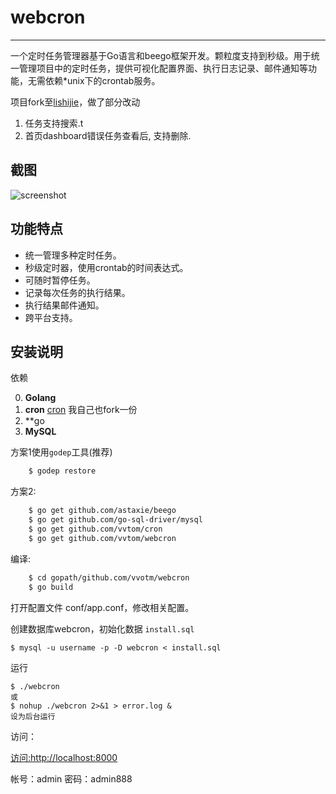 # webcron
------------

一个定时任务管理器基于Go语言和beego框架开发。颗粒度支持到秒级。用于统一管理项目中的定时任务，提供可视化配置界面、执行日志记录、邮件通知等功能，无需依赖*unix下的crontab服务。

项目fork至[lishijie](https://github.com/lisijie)，做了部分改动

1. 任务支持搜索.t
2. 首页dashboard错误任务查看后, 支持删除.

## 截图

![screenshot](https://raw.githubusercontent.com/vvotm/webcron/master/screenshot.jpg)

## 功能特点

* 统一管理多种定时任务。
* 秒级定时器，使用crontab的时间表达式。
* 可随时暂停任务。
* 记录每次任务的执行结果。
* 执行结果邮件通知。
* 跨平台支持。

## 安装说明

依赖

0. **Golang**
1. **cron** [cron](https://github.com/robfig/cron) 我自己也fork一份
2. **go
2. **MySQL**


方案1使用`godep`工具(推荐)

```bash
    $ godep restore

```

方案2:

```bash
    $ go get github.com/astaxie/beego
    $ go get github.com/go-sql-driver/mysql
    $ go get github.com/vvtom/cron
    $ go get github.com/vvtom/webcron
```

编译:

```bash
    $ cd gopath/github.com/vvotm/webcron
    $ go build
```

打开配置文件 conf/app.conf，修改相关配置。
	

创建数据库webcron，初始化数据 `install.sql`

	$ mysql -u username -p -D webcron < install.sql

运行
	
	$ ./webcron
	或
	$ nohup ./webcron 2>&1 > error.log &
	设为后台运行

访问： 

[访问:http://localhost:8000](http://localhost:8000)

帐号：admin
密码：admin888